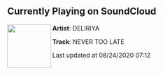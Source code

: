 ## Currently Playing on SoundCloud

[<img align="left" width="100" src="https://i1.sndcdn.com/artworks-PIWDdzJOy1ayX4vn-iDD1WQ-t50x50.jpg">](https://soundcloud.com/deliriya/never-too-late)

**Artist**: DELIRIYA 

**Track**: NEVER TOO LATE

Last updated at 08/24/2020 07:12
